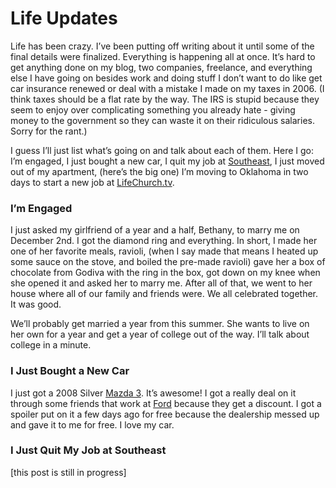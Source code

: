 # Life Updates

Life has been crazy. I’ve been putting off writing about it until some of the final details were finalized. Everything is happening all at once. It’s hard to get anything done on my blog, two companies, freelance, and everything else I have going on besides work and doing stuff I don’t want to do like get car insurance renewed or deal with a mistake I made on my taxes in 2006. (I think taxes should be a flat rate by the way. The IRS is stupid because they seem to enjoy over complicating something you already hate - giving money to the government so they can waste it on their ridiculous salaries. Sorry for the rant.)

I guess I’ll just list what’s going on and talk about each of them. Here I go: I’m engaged, I just bought a new car, I quit my job at [Southeast](http://web.archive.org/web/20080109223404/http://southeastchristian.org/), I just moved out of my apartment, (here’s the big one) I’m moving to Oklahoma in two days to start a new job at [LifeChurch.tv](http://web.archive.org/web/20080109223404/http://lifechurch.tv/).

### I’m Engaged

I just asked my girlfriend of a year and a half, Bethany, to marry me on December 2nd. I got the diamond ring and everything. In short, I made her one of her favorite meals, ravioli, (when I say made that means I heated up some sauce on the stove, and boiled the pre-made ravioli) gave her a box of chocolate from Godiva with the ring in the box, got down on my knee when she opened it and asked her to marry me. After all of that, we went to her house where all of our family and friends were. We all celebrated together. It was good.

We’ll probably get married a year from this summer. She wants to live on her own for a year and get a year of college out of the way. I’ll talk about college in a minute.

### I Just Bought a New Car

I just got a 2008 Silver [Mazda 3](http://web.archive.org/web/20080109223404/http://www.mazdausa.com/MusaWeb/displayPage.action?pageParameter=modelsMain&vehicleCode=M3S). It’s awesome! I got a really deal on it through some friends that work at [Ford](http://web.archive.org/web/20080109223404/http://ford.com/) because they get a discount. I got a spoiler put on it a few days ago for free because the dealership messed up and gave it to me for free. I love my car.

### I Just Quit My Job at Southeast

[this post is still in progress]
